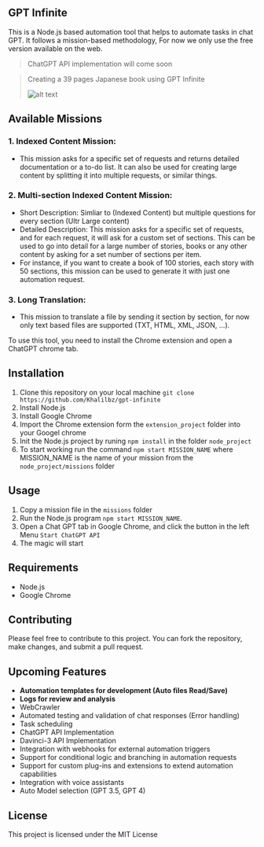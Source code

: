 ## GPT Infinite

This is a Node.js based automation tool that helps to automate tasks in chat GPT. It follows a mission-based methodology, For now we only use the free version available on the web.
> ChatGPT API implementation will come soon

> Creating a 39 pages Japanese book using GPT Infinite
>  
> ![alt text](./video.gif)

## Available Missions

### 1. Indexed Content Mission:
* This mission asks for a specific set of requests and returns detailed documentation or a to-do list. It can also be used for creating large content by splitting it into multiple requests, or similar things.
    
### 2. Multi-section Indexed Content Mission:
* Short Description: Simliar to (Indexed Content) but multiple questions for every section (Ultr Large content)
* Detailed Description: This mission asks for a specific set of requests, and for each request, it will ask for a custom set of sections. This can be used to go into detail for a large number of stories, books or any other content by asking for a set number of sections per item.
* For instance, if you want to create a book of 100 stories, each story with 50 sections, this mission can be used to generate it with just one automation request.
    
### 3. Long Translation:
* This mission to translate a file by sending it section by section, for now only text based files are supported (TXT, HTML, XML, JSON, ...).
    


To use this tool, you need to install the Chrome extension and open a ChatGPT chrome tab.

## Installation

1.  Clone this repository on your local machine `git clone https://github.com/Khalilbz/gpt-infinite`
2.  Install Node.js
3.  Install Google Chrome
4.  Import the Chrome extension form the `extension_project` folder into your Googel chrome
5.  Init the Node.js project by runing `npm install` in the folder `node_project`
6.  To start working run the command `npm start MISSION_NAME` where MISSION_NAME is the name of your mission from the `node_project/missions` folder

## Usage

1.  Copy a mission file in the `missions` folder
2.  Run the Node.js program `npm start MISSION_NAME`.
3.  Open a Chat GPT tab in Google Chrome, and click the button in the left Menu `Start ChatGPT API`
4.  The magic will start

## Requirements

-   Node.js
-   Google Chrome

## Contributing

Please feel free to contribute to this project. You can fork the repository, make changes, and submit a pull request.

## Upcoming Features

- **Automation templates for development (Auto files Read/Save)**
- **Logs for review and analysis**
- WebCrawler
- Automated testing and validation of chat responses (Error handling)
- Task scheduling
- ChatGPT API Implementation
- Davinci-3 API Implementation
- Integration with webhooks for external automation triggers
- Support for conditional logic and branching in automation requests
- Support for custom plug-ins and extensions to extend automation capabilities
- Integration with voice assistants
- Auto Model selection (GPT 3.5, GPT 4)

## License

This project is licensed under the MIT License